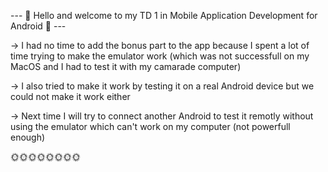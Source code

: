 --- 📲 Hello and welcome to my TD 1 in Mobile Application Development for Android 📲 ---

-> I had no time to add the bonus part to the app because I spent a lot of time trying to make the emulator work (which was not successfull on my MacOS and I had to test it with my camarade computer)

-> I also tried to make it work by testing it on a real Android device but we could not make it work either

-> Next time I will try to connect another Android to test it remotly without using the emulator which can't work on my computer (not powerfull enough)

🌞🌞🌞🌞🌞🌞🌞🌞
